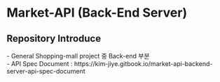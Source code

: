 # Market-API (Back-End Server)

<h2> Repository Introduce </h2>
- General Shopping-mall project 중 Back-end 부분 <br>
- API Spec Document : https://kim-jiye.gitbook.io/market-api-backend-server-api-spec-document

